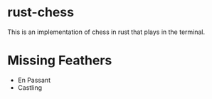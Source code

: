 # rust-chess
This is an implementation of chess in rust that plays in the terminal.
# Missing Feathers
- En Passant
- Castling 

